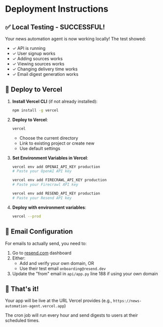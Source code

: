 # Deployment Instructions

## ✅ Local Testing - SUCCESSFUL!

Your news automation agent is now working locally! The test showed:
- ✓ API is running
- ✓ User signup works
- ✓ Adding sources works
- ✓ Viewing sources works
- ✓ Changing delivery time works
- ✓ Email digest generation works

## 🚀 Deploy to Vercel

1. **Install Vercel CLI** (if not already installed):
   ```bash
   npm install -g vercel
   ```

2. **Deploy to Vercel**:
   ```bash
   vercel
   ```
   - Choose the current directory
   - Link to existing project or create new
   - Use default settings

3. **Set Environment Variables in Vercel**:
   ```bash
   vercel env add OPENAI_API_KEY production
   # Paste your OpenAI API key

   vercel env add FIRECRAWL_API_KEY production
   # Paste your Firecrawl API key

   vercel env add RESEND_API_KEY production
   # Paste your Resend API key
   ```

4. **Deploy with environment variables**:
   ```bash
   vercel --prod
   ```

## 📧 Email Configuration

For emails to actually send, you need to:

1. Go to [resend.com](https://resend.com) dashboard
2. Either:
   - Add and verify your own domain, OR
   - Use their test email `onboarding@resend.dev`
3. Update the "from" email in `api/app.py` line 188 if using your own domain

## 🎉 That's it!

Your app will be live at the URL Vercel provides (e.g., `https://news-automation-agent.vercel.app`)

The cron job will run every hour and send digests to users at their scheduled times. 